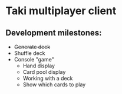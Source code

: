 # Taki multiplayer client
## Development milestones:
* ~~Generate deck~~
* Shuffle deck
* Console "game"
  * Hand display
  * Card pool display
  * Working with a deck
  * Show which cards to play 
